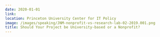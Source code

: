 ```yaml
---
date: 2020-01-01
link: 
location: Princeton University Center for IT Policy
image: /images/speaking/JNM-nonprofit-vs-research-lab-02-2019.001.png
title: Should Your Project be University-based or a Nonprofit?
---
```

